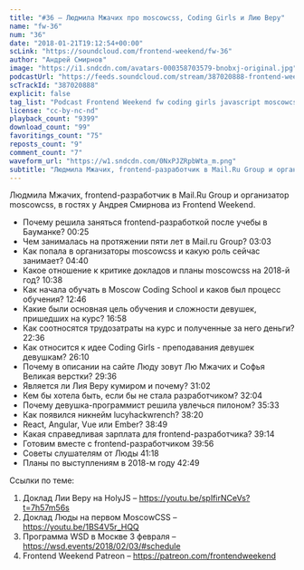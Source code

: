 ```yaml
---
title: "#36 – Людмила Мжачих про moscowcss, Coding Girls и Лию Веру"
name: "fw-36"
num: "36"
date: "2018-01-21T19:12:54+00:00"
scLink: "https://soundcloud.com/frontend-weekend/fw-36"
author: "Андрей Смирнов"
image: "https://i1.sndcdn.com/avatars-000358703579-bnobxj-original.jpg"
podcastUrl: "https://feeds.soundcloud.com/stream/387020888-frontend-weekend-fw-36.m4a"
scTrackId: "387020888"
explicit: false
tag_list: "Podcast Frontend Weekend fw coding girls javascript moscowcss"
license: "cc-by-nc-nd"
playback_count: "9399"
download_count: "99"
favoritings_count: "75"
reposts_count: "9"
comment_count: "7"
waveform_url: "https://w1.sndcdn.com/0NxPJZRpbWta_m.png"
subtitle: "Людмила Мжачих, frontend-разработчик в Mail.Ru Group и организатор moscowcss, в гостях у Андрея Смирнова из Frontend Weekend. "
---
```


Людмила Мжачих, frontend-разработчик в Mail.Ru Group и организатор moscowcss, в гостях у Андрея Смирнова из Frontend Weekend.

- Почему решила заняться frontend-разработкой после учебы в Бауманке? <timecode sec="25">00:25</timecode>
- Чем занималась на протяжении пяти лет в Mail.ru Group? <timecode sec="183">03:03</timecode>
- Как попала в организаторы moscowcss и какую роль сейчас занимает? <timecode sec="280">04:40</timecode>
- Какое отношение к критике докладов и планы moscowcss на 2018-й год? <timecode sec="638">10:38</timecode>
- Как начала обучать в Moscow Coding School и каков был процесс обучения? <timecode sec="766">12:46</timecode>
- Какие были основная цель обучения и сложности девушек, пришедших на курс? <timecode sec="1018">16:58</timecode>
- Как соотносятся трудозатраты на курс и полученные за него деньги? <timecode sec="1356">22:36</timecode>
- Как относится к идее Coding Girls - преподавания девушек девушкам? <timecode sec="1570">26:10</timecode>
- Почему в описании на сайте Люду зовут Лю Мжачих и Софья Великая верстки? <timecode sec="1776">29:36</timecode>
- Является ли Лия Веру кумиром и почему? <timecode sec="1862">31:02</timecode>
- Кем бы хотела быть, если бы не стала разработчиком? <timecode sec="1924">32:04</timecode>
- Почему девушка-программист решила увлечься пилоном? <timecode sec="2133">35:33</timecode>
- Как появился никнейм lucyhackwrench? <timecode sec="2300">38:20</timecode>
- React, Angular, Vue или Ember? <timecode sec="2329">38:49</timecode>
- Какая справедливая зарплата для frontend-разработчика? <timecode sec="2354">39:14</timecode>
- Готовим вместе с frontend-разработчиком <timecode sec="2396">39:56</timecode>
- Советы слушателям от Люды <timecode sec="2478">41:18</timecode>
- Планы по выступлениям в 2018-м году <timecode sec="2569">42:49</timecode>

Ссылки по теме:

1. Доклад Лии Веру на HolyJS – <https://youtu.be/spIfirNCeVs?t=7h57m56s>
2. Доклад Люды на первом MoscowCSS – <https://youtu.be/1BS4V5r_HQQ>
3. Программа WSD в Москве 3 февраля – <https://wsd.events/2018/02/03/#schedule>
4. Frontend Weekend Patreon – <https://patreon.com/frontendweekend>
